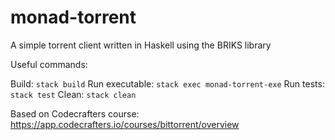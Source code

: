# monad-torrent

A simple torrent client written in Haskell using the BRIKS library

Useful commands:

Build: `stack build`
Run executable: `stack exec monad-torrent-exe`
Run tests: `stack test`
Clean: `stack clean`

Based on Codecrafters course: https://app.codecrafters.io/courses/bittorrent/overview

